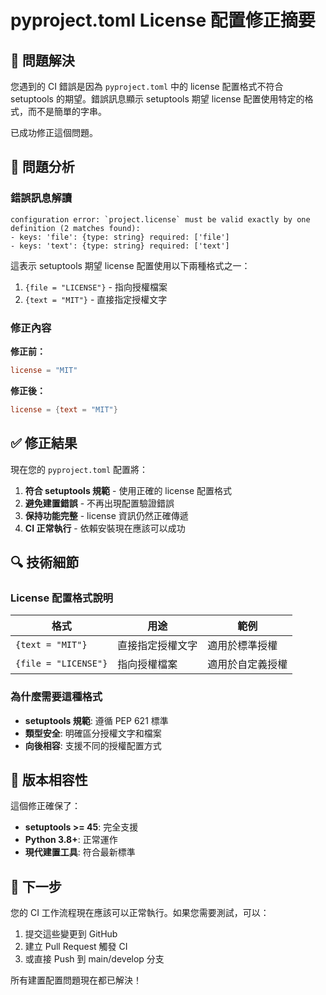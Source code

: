 # pyproject.toml License 配置修正摘要

## 🔄 問題解決

您遇到的 CI 錯誤是因為 `pyproject.toml` 中的 license 配置格式不符合 setuptools 的期望。錯誤訊息顯示 setuptools 期望 license 配置使用特定的格式，而不是簡單的字串。

已成功修正這個問題。

## 📝 問題分析

### 錯誤訊息解讀

```
configuration error: `project.license` must be valid exactly by one definition (2 matches found):
- keys: 'file': {type: string} required: ['file']
- keys: 'text': {type: string} required: ['text']
```

這表示 setuptools 期望 license 配置使用以下兩種格式之一：

1. `{file = "LICENSE"}` - 指向授權檔案
2. `{text = "MIT"}` - 直接指定授權文字

### 修正內容

**修正前：**

```toml
license = "MIT"
```

**修正後：**

```toml
license = {text = "MIT"}
```

## ✅ 修正結果

現在您的 `pyproject.toml` 配置將：

1. **符合 setuptools 規範** - 使用正確的 license 配置格式
2. **避免建置錯誤** - 不再出現配置驗證錯誤
3. **保持功能完整** - license 資訊仍然正確傳遞
4. **CI 正常執行** - 依賴安裝現在應該可以成功

## 🔍 技術細節

### License 配置格式說明

| 格式                 | 用途             | 範例             |
| -------------------- | ---------------- | ---------------- |
| `{text = "MIT"}`     | 直接指定授權文字 | 適用於標準授權   |
| `{file = "LICENSE"}` | 指向授權檔案     | 適用於自定義授權 |

### 為什麼需要這種格式

- **setuptools 規範**: 遵循 PEP 621 標準
- **類型安全**: 明確區分授權文字和檔案
- **向後相容**: 支援不同的授權配置方式

## 🚀 版本相容性

這個修正確保了：

- **setuptools >= 45**: 完全支援
- **Python 3.8+**: 正常運作
- **現代建置工具**: 符合最新標準

## 🎯 下一步

您的 CI 工作流程現在應該可以正常執行。如果您需要測試，可以：

1. 提交這些變更到 GitHub
2. 建立 Pull Request 觸發 CI
3. 或直接 Push 到 main/develop 分支

所有建置配置問題現在都已解決！
